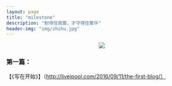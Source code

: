 ```yaml
---
layout: page
title: "milestone"
description: "耐得住寂寞，才守得住繁华"
header-img: "img/zhihu.jpg"
---
```



<center>
    <p><img src="http://7xlfkx.com1.z0.glb.clouddn.com/white2.jpg" align="center"></p>
</center>


### 第一篇：
【《写在开始》】（http://liveipool.com/2016/09/11/the-first-blog/）






